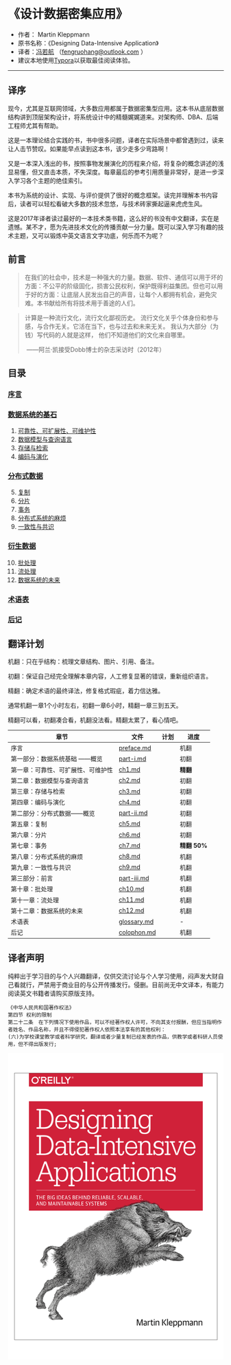 # 《设计数据密集应用》 

* 作者： Martin Kleppmann
* 原书名称：《Designing Data-Intensive Application》
* 译者：[冯若航]( http://vonng.com/about) （fengruohang@outlook.com ）
* 建议本地使用[Typora](https://www.typora.io)以获取最佳阅读体验。


-----------------

## 译序

现今，尤其是互联网领域，大多数应用都属于数据密集型应用。这本书从底层数据结构讲到顶层架构设计，将系统设计中的精髓娓娓道来。对架构师、DBA、后端工程师尤其有帮助。

这是一本理论结合实践的书，书中很多问题，译者在实际场景中都曾遇到过，读来让人击节赞叹。如果能早点读到这本书，该少走多少弯路啊！

又是一本深入浅出的书，按照事物发展演化的历程来介绍，将复杂的概念讲述的浅显易懂，但又直击本质，不失深度。每章最后的参考引用质量非常好，是进一步深入学习各个主题的绝佳索引。

本书为系统的设计、实现、与评价提供了很好的概念框架。读完并理解本书内容后，读者可以轻松看破大多数的技术忽悠，与技术砖家撕起逼来虎虎生风。

这是2017年译者读过最好的一本技术类书籍，这么好的书没有中文翻译，实在是遗憾。某不才，愿为先进技术文化的传播贡献一分力量。既可以深入学习有趣的技术主题，又可以锻炼中英文语言文字功底，何乐而不为呢？



## 前言

> 在我们的社会中，技术是一种强大的力量。数据、软件、通信可以用于坏的方面：不公平的阶级固化，损害公民权利，保护既得利益集团。但也可以用于好的方面：让底层人民发出自己的声音，让每个人都拥有机会，避免灾难。本书献给所有将技术用于善途的人们。



> 计算是一种流行文化，流行文化鄙视历史。 流行文化关乎个体身份和参与感，与合作无关。它活在当下，也与过去和未来无关。 我认为大部分（为钱）写代码的人就是这样， 他们不知道他们的文化来自哪里。
>
> ​                          ——阿兰·凯接受Dobb博士的杂志采访时（2012年）



## 目录

### [序言](preface.md)

### [数据系统的基石](part-i.md)

1. [可靠性、可扩展性、可维护性](ch1.md)
2. [数据模型与查询语言](ch2.md)
3. [存储与检索](ch3.md) 
4. [编码与演化](ch4.md)

### [分布式数据](part-ii.md)

5. [复制](ch5.md) 
6. [分片](ch6.md) 
7. [事务](ch7.md) 
8. [分布式系统的麻烦](ch8.md) 
9. [一致性与共识](ch9.md) 

### [衍生数据](part-iii.md)

10. [批处理](ch10.md) 
11. [流处理](ch11.md) 
12. [数据系统的未来](ch12.md) 


### [术语表](glossary.md)

### [后记](colophon.md)



## 翻译计划

机翻：只在乎结构：梳理文章结构、图片、引用、备注。

初翻：保证自己经完全理解本章内容，人工修复显著的错误，重新组织语言。

精翻：确定术语的最终译法，修复格式瑕疵，着力信达雅。

通常机翻一章1个小时左右，初翻一章6小时，精翻一章三到五天。

精翻可以看，初翻凑合看，机翻没法看。精翻太累了，看心情吧。

| 章节   | 文件   | 计划 | 进度 |
| ------ | ------ | ---- | ---- |
| 序言   | [preface.md](preface.md) |      | 机翻 |
| 第一部分：数据系统基础 ——概览 | [part-i.md](part-i.md) |      | 初翻 |
| 第一章：可靠性、可扩展性、可维护性 | [ch1.md](ch1.md) |      | **精翻** |
| 第二章：数据模型与查询语言 | [ch2.md](ch2.md) |      | 初翻 |
| 第三章：存储与检索 | [ch3.md](ch3.md) |      | 初翻 |
| 第四章：编码与演化 | [ch4.md](ch4.md) |      | 初翻 |
| 第二部分：分布式数据——概览 | [part-ii.md](part-ii.md) | | 初翻 |
| 第五章：复制 | [ch5.md](ch5.md) |      | 初翻 |
| 第六章：分片 | [ch6.md](ch6.md) |      | 初翻 |
| 第七章：事务 | [ch7.md](ch7.md) |      | **精翻 50%** |
| 第八章：分布式系统的麻烦 | [ch8.md](ch8.md) |      | 机翻 |
| 第九章：一致性与共识 | [ch9.md](ch9.md) |      | 机翻 |
| 第三部分：前言 | [part-iii.md](part-iii.md) | | 机翻 |
| 第十章：批处理 | [ch10.md](ch10.md) |  | 机翻 |
| 第十一章：流处理 | [ch11.md](ch11.md) |      | 机翻 |
| 第十二章：数据系统的未来 | [ch12.md](ch12.md) |      | 机翻 |
| 术语表 | [glossary.md](glossary.md) | | - |
| 后记 | [colophon.md](colophon.md) | | 机翻 |




## 译者声明

纯粹出于学习目的与个人兴趣翻译，仅供交流讨论与个人学习使用，闷声发大财自己看就行，严禁用于商业目的与公开传播发行。侵删。目前尚无中文译本，有能力阅读英文书籍者请购买原版支持。

```
《中华人民共和国著作权法》
第四节 权利的限制
第二十二条　在下列情况下使用作品，可以不经著作权人许可，不向其支付报酬，但应当指明作者姓名、作品名称，并且不得侵犯著作权人依照本法享有的其他权利：
(六)为学校课堂教学或者科学研究，翻译或者少量复制已经发表的作品，供教学或者科研人员使用，但不得出版发行;
```

![](img/title.png)